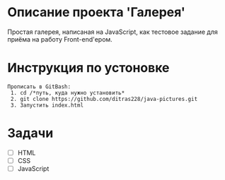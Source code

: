 # Описание проекта 'Галерея'
Простая галерея, написаная на JavaScript, как тестовое задание для приёма на работу Front-end'ером.

# Инструкция по устоновке
    Прописать в GitBash:
     1. cd /*путь, куда нужно установить*
     2. git clone https://github.com/ditras228/java-pictures.git
     3. Запустить index.html
     
# Задачи 
 - [ ] HTML
 - [ ] CSS
 - [ ] JavaScript
